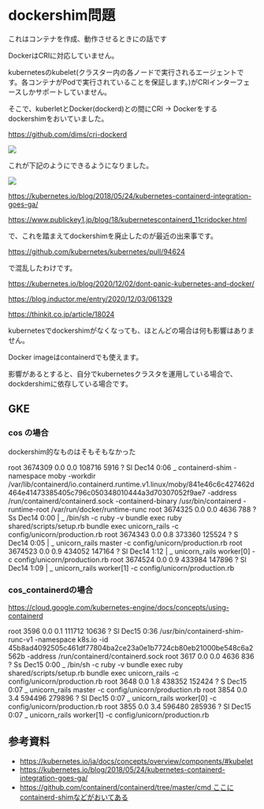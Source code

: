 # dockershim問題
これはコンテナを作成、動作させるときにの話です

DockerはCRIに対応していません。

kubernetesのkubelet(クラスター内の各ノードで実行されるエージェントです。各コンテナがPodで実行されていることを保証します。)がCRIインターフェースしかサポートしていません。

そこで、kuberletとDocker(dockerd)との間にCRI → Dockerをする dockershimをおいていました。

https://github.com/dims/cri-dockerd

![](https://www.publickey1.jp/2018/containerd1101.gif)

これが下記のようにできるようになりました。

![](https://www.publickey1.jp/2018/containerd1103.gif)

https://kubernetes.io/blog/2018/05/24/kubernetes-containerd-integration-goes-ga/

https://www.publickey1.jp/blog/18/kubernetescontainerd_11cridocker.html

で、これを踏まえてdockershimを廃止したのが最近の出来事です。

https://github.com/kubernetes/kubernetes/pull/94624

で混乱したわけです。

https://kubernetes.io/blog/2020/12/02/dont-panic-kubernetes-and-docker/

https://blog.inductor.me/entry/2020/12/03/061329

https://thinkit.co.jp/article/18024

kubernetesでdockershimがなくなっても、ほとんどの場合は何も影響はありません。

Docker imageはcontainerdでも使えます。

影響があるとすると、自分でkubernetesクラスタを運用している場合で、dockdershimに依存している場合です。

## GKE
### cos の場合
dockershim的なものはそもそもなかった

root     3674309  0.0  0.0 108716  5916 ?        Sl   Dec14   0:06  \_ containerd-shim -namespace moby -workdir /var/lib/containerd/io.containerd.runtime.v1.linux/moby/841e46c6c427462d464e41473385405c796c050348010444a3d70307052f9ae7 -address /run/containerd/containerd.sock -containerd-binary /usr/bin/containerd -runtime-root /var/run/docker/runtime-runc
root     3674325  0.0  0.0   4636   788 ?        Ss   Dec14   0:00  |   \_ /bin/sh -c ruby -v bundle exec ruby shared/scripts/setup.rb bundle exec unicorn_rails -c config/unicorn/production.rb 
root     3674343  0.0  0.8 373360 125524 ?       S    Dec14   0:05  |       \_ unicorn_rails master -c config/unicorn/production.rb
root     3674523  0.0  0.9 434052 147164 ?       Sl   Dec14   1:12  |           \_ unicorn_rails worker[0] -c config/unicorn/production.rb
root     3674524  0.0  0.9 433984 147896 ?       Sl   Dec14   1:09  |           \_ unicorn_rails worker[1] -c config/unicorn/production.rb

### cos_containerdの場合
https://cloud.google.com/kubernetes-engine/docs/concepts/using-containerd

root        3596  0.0  0.1 111712 10636 ?        Sl   Dec15   0:36 /usr/bin/containerd-shim-runc-v1 -namespace k8s.io -id 45b8ad4092505c461df77804ba2ce23a0e1b7724cb80eb21000be548c6a2562b -address /run/containerd/containerd.sock
root        3617  0.0  0.0   4636   836 ?        Ss   Dec15   0:00  \_ /bin/sh -c ruby -v bundle exec ruby shared/scripts/setup.rb bundle exec unicorn_rails -c config/unicorn/production.rb 
root        3648  0.0  1.8 438352 152424 ?       S    Dec15   0:07      \_ unicorn_rails master -c config/unicorn/production.rb
root        3854  0.0  3.4 594496 279896 ?       Sl   Dec15   0:07          \_ unicorn_rails worker[0] -c config/unicorn/production.rb
root        3855  0.0  3.4 596480 285936 ?       Sl   Dec15   0:07          \_ unicorn_rails worker[1] -c config/unicorn/production.rb


## 参考資料
* https://kubernetes.io/ja/docs/concepts/overview/components/#kubelet
* https://kubernetes.io/blog/2018/05/24/kubernetes-containerd-integration-goes-ga/
* https://github.com/containerd/containerd/tree/master/cmd ここにcontainerd-shimなどがおいてある
